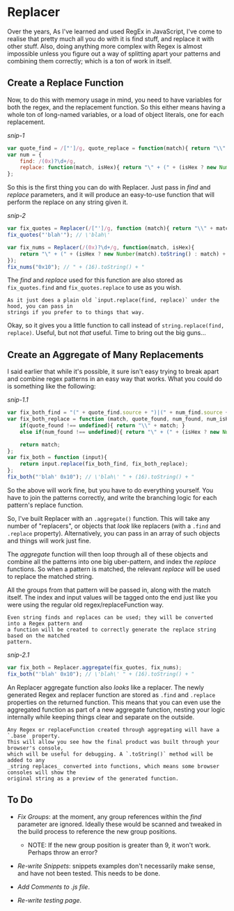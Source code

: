 # Replacer

Over the years, As I've learned and used RegEx in JavaScript, I've come to realise that pretty 
much all you do with it is find stuff, and replace it with other stuff. Also, doing anything 
more complex with Regex is almost impossible unless you figure out a way of splitting apart your 
patterns and combining them correctly; which is a ton of work in itself.


## Create a Replace Function
Now, to do this with 
memory usage in mind, you need to have variables for both the regex, and the replacement 
function. So this either means having a whole ton of long-named variables, or a load of object 
literals, one for each replacement.

_snip-1_
```js
var quote_find = /["']/g, quote_replace = function(match){ return "\\" + match; };
var num = {
	find: /(0x)?\d+/g,
	replace: function(match, isHex){ return "\" + (" + (isHex ? new Number(match).toString() : match) + ").toString() + "; }
};
```

So this is the first thing you can do with Replacer. Just pass in _find_ and _replace_ 
parameters, and it will produce an easy-to-use function that will perform the replace on any 
string given it.

_snip-2_
```js
var fix_quotes = Replacer(/["']/g, function (match){ return "\\" + match; });
fix_quotes("'blah'"); // \'blah\'

var fix_nums = Replacer(/(0x)?\d+/g, function(match, isHex){
	return "\" + (" + (isHex ? new Number(match).toString() : match) + ").toString() + "; }
});
fix_nums("0x10"); // " + (16).toString() + "

```

The _find_ and _replace_ used for this function are also stored as `fix_quotes.find` and 
`fix_quotes.replace` to use as you wish.

	As it just does a plain old `input.replace(find, replace)` under the hood, you can pass in 
	strings if you prefer to to things that way.

Okay, so it gives you a little function to call instead of `string.replace(find, replace)`. 
Useful, but not _that_ useful. Time to bring out the big guns&hellip;


## Create an Aggregate of Many Replacements

I said earlier that while it's possible, it sure isn't easy trying to break apart and combine 
regex patterns in an easy way that works. What you could do is something like the following:

_snip-1.1_
```js
var fix_both_find = "(" + quote_find.source + ")|(" + num_find.source + ")";
var fix_both_replace = function (match, quote_found, num_found, num_isHex){
	if(quote_found !== undefined){ return "\\" + match; }
	else if(num_found !== undefined){ return "\" + (" + (isHex ? new Number(match).toString() : match) + ").toString() + "); }

	return match;
};
var fix_both = function (input){
	return input.replace(fix_both_find, fix_both_replace);
};
fix_both("'blah' 0x10"); // \'blah\' " + (16).toString() + "
```

So the above will work fine, but you have to do everything yourself. You have to join the 
patterns correctly, and write the branching logic for each pattern's replace function.

So, I've built Replacer with an `.aggregate()` function. This will take any number of 
"replacers", or objects that _look_ like replacers (with a `.find` and `.replace` property). 
Alternatively, you can pass in an array of such objects and things will work just fine.

The _aggregate_ function will then loop through all of these objects and combine all the 
patterns into one big uber-pattern, and index the _replace_ functions. So when a pattern is 
matched, the relevant _replace_ will be used to replace the matched string.

All the groups from that pattern will be passed in, along with the match itself. The index and 
input values will be tagged onto the end just like you were using the regular old 
regex/replaceFunction way.

	Even string finds and replaces can be used; they will be converted into a Regex pattern and 
	a function will be created to correctly generate the replace string based on the matched 
	pattern.

_snip-2.1_
```js
var fix_both = Replacer.aggregate(fix_quotes, fix_nums);
fix_both("'blah' 0x10"); // \'blah\' " + (16).toString() + "
```

An Replacer aggregate function also _looks_ like a replacer. The newly generated Regex and replacer 
function are stored as `.find` and `.replace` properties on the returned function. This means 
that you can even use the aggregated function as part of a new aggregate function, nesting your 
logic internally while keeping things clear and separate on the outside.


	Any Regex or replaceFunction created through aggregating will have a `.base` property.
	This will allow you see how the final product was built through your browser's console, 
	which will be useful for debugging. A `.toString()` method will be added to any 
	_string replaces_ converted into functions, which means some browser consoles will show the 
	original string as a preview of the generated function.


## To Do

- _Fix Groups_: at the moment, any group references within the _find_ parameter are ignored. 
Ideally these would be scanned and tweaked in the build process to reference the new group 
positions.
	- NOTE: If the new group position is greater than 9, it won't work. Perhaps throw an error?

- _Re-write Snippets_: snippets examples don't necessarily make sense, and have not been tested. 
This needs to be done.

- _Add Comments to .js file_.

- _Re-write testing page_.
